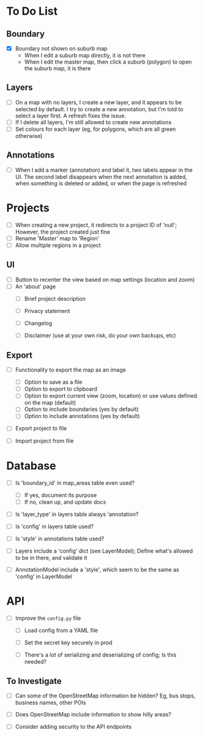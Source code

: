 # To Do List

## Boundary

- [x] Boundary not shown on suburb map
    * When I edit a suburb map directly, it is not there
    * When I edit the master map, then click a suburb (polygon) to open the suburb map, it is there

## Layers

- [ ] On a map with no layers, I create a new layer, and it appears to be selected by default. I try to create a new annotation, but I'm told to select a layer first. A refresh fixes the issue.
- [ ] If I delete all layers, I'm still allowed to create new annotations
- [ ] Set colours for each layer (eg, for polygons, which are all green otherwise)

## Annotations

- [ ] When I add a marker (annotation) and label it, two labels appear in the UI. The second label disappears when the next annotation is added, when something is deleted or added, or when the page is refreshed

# Projects

- [ ] When creating a new project, it redirects to a project ID of 'null'; However, the project created just fine
- [ ] Rename 'Master' map to 'Region'
- [ ] Allow multiple regions in a project

## UI

- [ ] Button to recenter the view based on map settings (location and zoom)
- [ ] An 'about' page
  - [ ] Brief project description
  - [ ] Privacy statement
  - [ ] Changelog
  - [ ] Disclaimer (use at your own risk, do your own backups, etc)


## Export

- [ ] Functionality to export the map as an image
  - [ ] Option to save as a file
  - [ ] Option to export to clipboard
  - [ ] Option to export current view (zoom, location) or use values defined on the map (default)
  - [ ] Option to include boundaries (yes by default)
  - [ ] Option to include annotations (yes by default)
- [ ] Export project to file
- [ ] Import project from file


# Database

- [ ] Is 'boundary_id' in map_areas table even used?
  - [ ] If yes, document its purpose
  - [ ] If no, clean up, and update docs
- [ ] Is 'layer_type' in layers table always 'annotation?
- [ ] Is 'config' in layers table used?
- [ ] Is 'style' in annotations table used?
- [ ] Layers include a 'config' dict (see LayerModel); Define what's allowed to be in there, and validate it
- [ ] AnnotationModel include a 'style', which seem to be the same as 'config' in LayerModel


# API

- [ ] Improve the `config.py` file
  - [ ] Load config from a YAML file
  - [ ] Set the secret key securely in prod
  - [ ] There's a lot of serializing and deserializing of config; Is this needed?


## To Investigate

- [ ] Can some of the OpenStreetMap information be hidden? Eg, bus stops, business names, other POIs
- [ ] Does OpenStreetMap include information to show hilly areas?
- [ ] Consider adding security to the API endpoints

